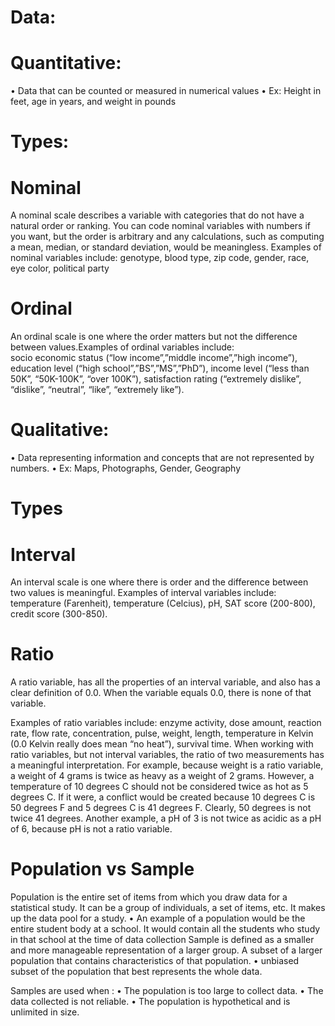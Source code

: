 # Data:
# Quantitative:
•	Data that can be counted or measured in numerical values
•	Ex: Height in feet, age in years, and weight in pounds

# Types:
 
# Nominal 
A nominal scale describes a variable with categories that do not have a natural order or ranking. You can code nominal variables with numbers if you want, but the order is arbitrary and any calculations, such as computing a mean, median, or standard deviation, would be meaningless.
Examples of nominal variables include: genotype, blood type, zip code, gender, race, eye color, political party

# Ordinal
An ordinal scale is one where the order matters but not the difference between values.Examples of ordinal variables include:  
socio economic status (“low income”,”middle income”,”high income”), education level (“high school”,”BS”,”MS”,”PhD”), income level (“less than 50K”, “50K-100K”, “over 100K”), satisfaction rating (“extremely dislike”, “dislike”, “neutral”, “like”, “extremely like”).


# Qualitative:
•	Data representing information and concepts that are not represented by numbers.
•	Ex: Maps, Photographs, Gender, Geography

# Types

# Interval
An interval scale is one where there is order and the difference between two values is meaningful.
Examples of interval variables include:
temperature (Farenheit), temperature (Celcius), pH, SAT score (200-800), credit score (300-850).

# Ratio
A ratio variable, has all the properties of an interval variable, and also has a clear definition of 0.0. When the variable equals 0.0, there is none of that variable.

Examples of ratio variables include:
enzyme activity, dose amount, reaction rate, flow rate, concentration, pulse, weight, length, temperature in Kelvin (0.0 Kelvin really does mean “no heat”), survival time.
When working with ratio variables, but not interval variables, the ratio of two measurements has a meaningful interpretation. For example, because weight is a ratio variable, a weight of 4 grams is twice as heavy as a weight of 2 grams. However, a temperature of 10 degrees C should not be considered twice as hot as 5 degrees C. If it were, a conflict would be created because 10 degrees C is 50 degrees F and 5 degrees C is 41 degrees F. Clearly, 50 degrees is not twice 41 degrees.  Another example, a pH of 3 is not twice as acidic as a pH of 6, because pH is not a ratio variable.

# Population vs Sample
Population is the entire set of items from which you draw data for a statistical study. It can be a group of individuals, a set of items, etc. It makes up the data pool for a study.
•	An example of a population would be the entire student body at a school. It would contain all the students who study in that school at the time of data collection
Sample is defined as a smaller and more manageable representation of a larger group. A subset of a larger population that contains characteristics of that population.
•	unbiased subset of the population that best represents the whole data.

Samples are used when :
•	The population is too large to collect data.
•	The data collected is not reliable.
•	The population is hypothetical and is unlimited in size.



